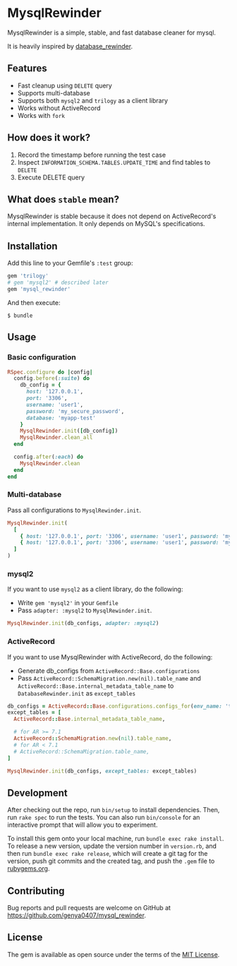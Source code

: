 # MysqlRewinder

MysqlRewinder is a simple, stable, and fast database cleaner for mysql.

It is heavily inspired by [database_rewinder](https://github.com/amatsuda/database_rewinder/tree/master).

## Features

* Fast cleanup using `DELETE` query
* Supports multi-database
* Supports both `mysql2` and `trilogy` as a client library
* Works without ActiveRecord
* Works with `fork`

## How does it work?

1. Record the timestamp before running the test case
2. Inspect `INFORMATION_SCHEMA.TABLES.UPDATE_TIME` and find tables to `DELETE`
3. Execute DELETE query

## What does `stable` mean?

MysqlRewinder is stable because it does not depend on ActiveRecord's internal implementation.
It only depends on MySQL's specifications.

## Installation

Add this line to your Gemfile's `:test` group:

```ruby
gem 'trilogy'
# gem 'mysql2' # described later
gem 'mysql_rewinder'
```

And then execute:

```shell
$ bundle
```

## Usage

### Basic configuration

```ruby
RSpec.configure do |config|
  config.before(:suite) do
    db_config = {
      host: '127.0.0.1',
      port: '3306',
      username: 'user1',
      password: 'my_secure_password',
      database: 'myapp-test'
    }
    MysqlRewinder.init([db_config])
    MysqlRewinder.clean_all
  end

  config.after(:each) do
    MysqlRewinder.clean
  end
end
```

### Multi-database

Pass all configurations to `MysqlRewinder.init`.

```ruby
MysqlRewinder.init(
  [
    { host: '127.0.0.1', port: '3306', username: 'user1', password: 'my_secure_password', database: 'myapp-test-shard1' },
    { host: '127.0.0.1', port: '3306', username: 'user1', password: 'my_secure_password', database: 'myapp-test-shard2' },
  ]
)
```

### mysql2

If you want to use `mysql2` as a client library, do the following:

* Write `gem 'mysql2'` in your `Gemfile`
* Pass `adapter: :mysql2` to `MysqlRewinder.init`.

```ruby
MysqlRewinder.init(db_configs, adapter: :mysql2)
```

### ActiveRecord

If you want to use MysqlRewinder with ActiveRecord, do the following:

* Generate db_configs from `ActiveRecord::Base.configurations`
* Pass `ActiveRecord::SchemaMigration.new(nil).table_name` and `ActiveRecord::Base.internal_metadata_table_name` to `DatabaseRewinder.init` as `except_tables`

```ruby
db_configs = ActiveRecord::Base.configurations.configs_for(env_name: 'test').map(&:configuration_hash)
except_tables = [
  ActiveRecord::Base.internal_metadata_table_name,

  # for AR >= 7.1
  ActiveRecord::SchemaMigration.new(nil).table_name,
  # for AR < 7.1
  # ActiveRecord::SchemaMigration.table_name,
]

MysqlRewinder.init(db_configs, except_tables: except_tables)
```

## Development

After checking out the repo, run `bin/setup` to install dependencies. Then, run `rake spec` to run the tests. You can also run `bin/console` for an interactive prompt that will allow you to experiment.

To install this gem onto your local machine, run `bundle exec rake install`. To release a new version, update the version number in `version.rb`, and then run `bundle exec rake release`, which will create a git tag for the version, push git commits and the created tag, and push the `.gem` file to [rubygems.org](https://rubygems.org).

## Contributing

Bug reports and pull requests are welcome on GitHub at https://github.com/genya0407/mysql_rewinder.

## License

The gem is available as open source under the terms of the [MIT License](https://opensource.org/licenses/MIT).
